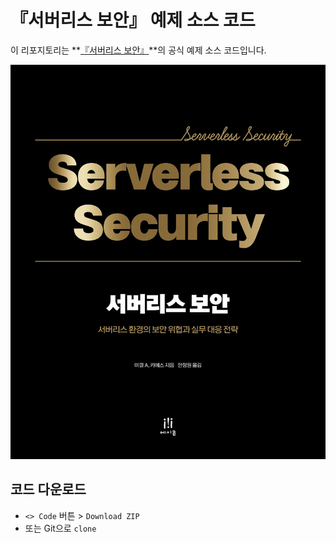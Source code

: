 # 『서버리스 보안』 예제 소스 코드

이 리포지토리는 **[『서버리스 보안』](http://www.acornpub.co.kr/book/9791161757186)**의 공식 예제 소스 코드입니다.

![표지 이미지](9791161757186.jpg)

## 코드 다운로드

* `<> Code` 버튼 > `Download ZIP`
* 또는 Git으로 `clone`